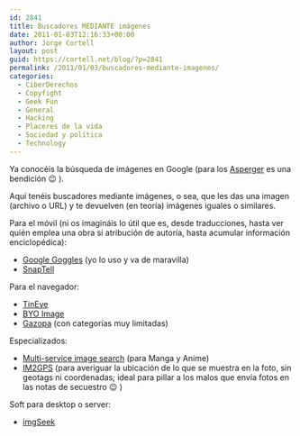```yaml
---
id: 2841
title: Buscadores MEDIANTE imágenes
date: 2011-01-03T12:16:33+00:00
author: Jorge Cortell
layout: post
guid: https://cortell.net/blog/?p=2841
permalink: /2011/01/03/buscadores-mediante-imagenes/
categories:
  - CiberDerechos
  - Copyfight
  - Geek Fun
  - General
  - Hacking
  - Placeres de la vida
  - Sociedad y polí­tica
  - Technology
---
```

Ya conocéis la búsqueda de imágenes en Google (para los [Asperger](https://www.javiergarzas.com/2011/03/asperger-probar-software.html) es una bendición 😉 ).

Aquí tenéis buscadores mediante imágenes, o sea, que les das una imagen (archivo o URL) y te devuelven (en teoría) imágenes iguales o similares.

Para el móvil (ni os imagináis lo útil que es, desde traducciones, hasta ver quién emplea una obra si atribución de autoría, hasta acumular información enciclopédica):

  * <a title="https://www.google.com/mobile/goggles/" href="https://www.google.com/mobile/goggles/" target="_blank">Google Goggles</a> (yo lo uso y va de maravilla)
  * <a title="https://www.snaptell.com/" href="https://www.snaptell.com/" target="_blank">SnapTell</a>

Para el navegador:

  * <a title="https://www.tineye.com/" href="https://www.tineye.com/" target="_blank">TinEye</a>
  * <a title="https://labs.ideeinc.com/upload" href="https://labs.ideeinc.com/upload" target="_blank">BYO Image</a>
  * <a title="https://www.gazopa.com/" href="https://www.gazopa.com/" target="_blank">Gazopa</a> (con categorías muy limitadas)

Especializados:

  * <a title="https://iqdb.hanyuu.net/" href="https://iqdb.hanyuu.net/" target="_blank">Multi-service image search</a> (para Manga y Anime)
  * <a title="https://graphics.cs.cmu.edu/projects/im2gps/" href="https://graphics.cs.cmu.edu/projects/im2gps/" target="_blank">IM2GPS</a> (para averiguar la ubicación de lo que se muestra en la foto, sin geotags ni coordenadas; ideal para pillar a los malos que envía fotos en las notas de secuestro 😉 )

Soft para desktop o server:

  * <a title="https://www.imgseek.net/" href="https://www.imgseek.net/" target="_blank">imgSeek</a>